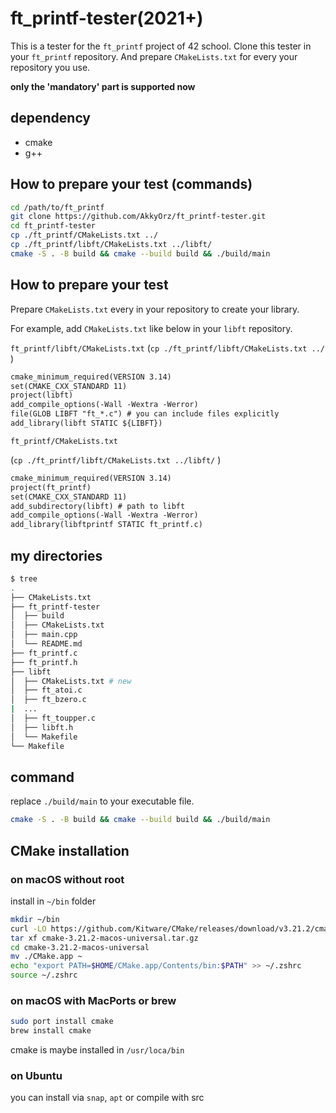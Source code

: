 # ft_printf-tester(2021+)

This is a tester for the `ft_printf` project of 42 school.
Clone this tester in your `ft_printf` repository.
And prepare `CMakeLists.txt` for every your repository you use.

**only the 'mandatory' part is supported now**

## dependency

- cmake
- g++

## How to prepare your test (commands)

```bash
cd /path/to/ft_printf
git clone https://github.com/AkkyOrz/ft_printf-tester.git
cd ft_printf-tester
cp ./ft_printf/CMakeLists.txt ../
cp ./ft_printf/libft/CMakeLists.txt ../libft/
cmake -S . -B build && cmake --build build && ./build/main
```

## How to prepare your test


Prepare `CMakeLists.txt` every in your repository to create your library.

For example, add `CMakeLists.txt` like below in your `libft` repository.

`ft_printf/libft/CMakeLists.txt`
(`cp ./ft_printf/libft/CMakeLists.txt ../` )

```txt
cmake_minimum_required(VERSION 3.14)
set(CMAKE_CXX_STANDARD 11)
project(libft)
add_compile_options(-Wall -Wextra -Werror)
file(GLOB LIBFT "ft_*.c") # you can include files explicitly
add_library(libft STATIC ${LIBFT})
```

`ft_printf/CMakeLists.txt`

(`cp ./ft_printf/libft/CMakeLists.txt ../libft/` )

```txt
cmake_minimum_required(VERSION 3.14)
project(ft_printf)
set(CMAKE_CXX_STANDARD 11)
add_subdirectory(libft) # path to libft
add_compile_options(-Wall -Wextra -Werror)
add_library(libftprintf STATIC ft_printf.c)
```

## my directories

```bash
$ tree
.
├── CMakeLists.txt
├── ft_printf-tester
│  ├── build
│  ├── CMakeLists.txt
│  ├── main.cpp
│  └── README.md
├── ft_printf.c
├── ft_printf.h
├── libft
│  ├── CMakeLists.txt # new
│  ├── ft_atoi.c
│  ├── ft_bzero.c
|  ...
│  ├── ft_toupper.c
│  ├── libft.h
│  └── Makefile
└── Makefile
```

## command

replace `./build/main` to your executable file.

```bash
cmake -S . -B build && cmake --build build && ./build/main
```


## CMake installation

### on macOS without root

install in `~/bin` folder

```bash
mkdir ~/bin
curl -LO https://github.com/Kitware/CMake/releases/download/v3.21.2/cmake-3.21.2-macos-universal.tar.gz
tar xf cmake-3.21.2-macos-universal.tar.gz
cd cmake-3.21.2-macos-universal
mv ./CMake.app ~
echo "export PATH=$HOME/CMake.app/Contents/bin:$PATH" >> ~/.zshrc
source ~/.zshrc
`````

### on macOS with MacPorts or brew

```bash
sudo port install cmake
brew install cmake
`````

cmake is maybe installed in `/usr/loca/bin`


### on Ubuntu

you can install via `snap`, `apt` or compile with src
